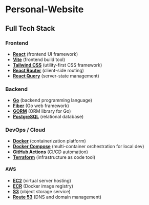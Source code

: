 # Personal-Website

## Full Tech Stack

### Frontend
- [**React**](https://reactjs.org/) (frontend UI framework)
- [**Vite**](https://vitejs.dev/) (frontend build tool)
- [**Tailwind CSS**](https://tailwindcss.com/) (utility-first CSS framework)
- [**React Router**](https://reactrouter.com/) (client-side routing)
- [**React Query**](https://tanstack.com/query/latest) (server-state management)

### Backend
- [**Go**](https://golang.org/) (backend programming language)
- [**Fiber**](https://gofiber.io/) (Go web framework)
- [**GORM**](https://gorm.io/) (ORM library for Go)
- [**PostgreSQL**](https://www.postgresql.org/) (relational database)

### DevOps / Cloud
- [**Docker**](https://www.docker.com/) (containerization platform)
- [**Docker Compose**](https://docs.docker.com/compose/) (multi-container orchestration for local dev)
- [**GitHub Actions**](https://github.com/features/actions) (CI/CD automation)
- [**Terraform**](https://www.terraform.io/) (infrastructure as code tool)

#### AWS
- [**EC2**](https://aws.amazon.com/ec2/) (virtual server hosting)
- [**ECR**](https://aws.amazon.com/ecr/) (Docker image registry)
- [**S3**](https://aws.amazon.com/s3/) (object storage service)
- [**Route 53**](https://aws.amazon.com/route53/) (DNS and domain management)
